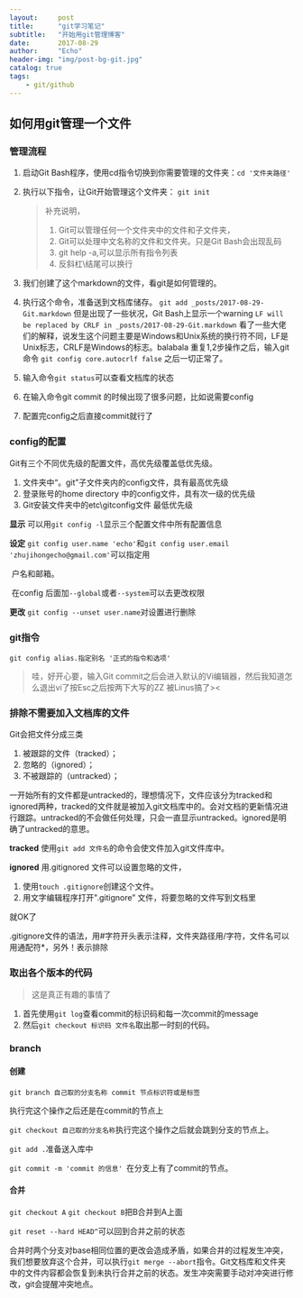 ```yaml
---
layout:     post
title:      "git学习笔记"
subtitle:   "开始用git管理博客"
date:       2017-08-29
author:     "Echo"
header-img: "img/post-bg-git.jpg"
catalog: true
tags:
    - git/github
---
```


##  如何用git管理一个文件

### 管理流程

1. 启动Git Bash程序，使用cd指令切换到你需要管理的文件夹：`cd '文件夹路径'`

2. 执行以下指令，让Git开始管理这个文件夹：
   `git init`

   > 补充说明，
   >
   > 1. Git可以管理任何一个文件夹中的文件和子文件夹，
   > 2. Git可以处理中文名称的文件和文件夹。只是Git Bash会出现乱码
   > 3. git help -a,可以显示所有指令列表
   > 4. 反斜杠\结尾可以换行

3. 我们创建了这个markdown的文件，看git是如何管理的。

4. 执行这个命令，准备送到文档库储存。
   `git add _posts/2017-08-29-Git.markdown`
   但是出现了一些状况，Git Bash上显示一个warning
   `LF will be replaced by CRLF in _posts/2017-08-29-Git.markdown`
   看了一些大佬们的解释，说发生这个问题主要是Windows和Unix系统的换行符不同，LF是Unix标志，CRLF是Windows的标志。balabala
   重复1,2步操作之后，输入git命令
   `git config core.autocrlf false`
   之后一切正常了。

5. 输入命令`git status`可以查看文档库的状态

6. 在输入命令git commit 的时候出现了很多问题，比如说需要config

7. 配置完config之后直接commit就行了

### config的配置

Git有三个不同优先级的配置文件，高优先级覆盖低优先级。

1. 文件夹中“。git”子文件夹内的config文件，具有最高优先级
2. 登录账号的home directory 中的config文件，具有次一级的优先级
3. Git安装文件夹中的etc\gitconfig文件 最低优先级

**显示**           可以用`git config -l`显示三个配置文件中所有配置信息

**设定**               `git config user.name 'echo'`和`git config user.email 'zhujihongecho@gmail.com'`可以指定用                              

​                      户名和邮箱。

​                    在config 后面加`--global`或者`--system`可以去更改权限

**更改** `git config --unset user.name`对设置进行删除

### git指令

`git config alias.指定别名 '正式的指令和选项'`

> 哇，好开心要，输入Git commit之后会进入默认的Vi编辑器，然后我知道怎么退出vi了按Esc之后按两下大写的ZZ    被Linus搞了><

### 排除不需要加入文档库的文件   

Git会把文件分成三类

1. 被跟踪的文件（tracked）；
2. 忽略的（ignored）；
3. 不被跟踪的（untracked）；

一开始所有的文件都是untracked的，理想情况下，文件应该分为tracked和ignored两种，tracked的文件就是被加入git文档库中的。会对文档的更新情况进行跟踪。untracked的不会做任何处理，只会一直显示untracked。ignored是明确了untracked的意思。

**tracked**   使用`git add 文件名`的命令会使文件加入git文件库中。

**ignored**   用.gitignored 文件可以设置忽略的文件，

1.  使用`touch .gitignore`创建这个文件。
2.  用文字编辑程序打开".gitignore” 文件，将要忽略的文件写到文档里

就OK了

.gitignore文件的语法，用#字符开头表示注释，文件夹路径用/字符，文件名可以用通配符*，另外！表示排除

###   取出各个版本的代码

> 这是真正有趣的事情了

1. 首先使用`git log`查看commit的标识码和每一次commit的message
2. 然后`git checkout 标识码 文件名`取出那一时刻的代码。


### branch

#### 创建

`git branch 自己取的分支名称 commit 节点标识符或是标签`

执行完这个操作之后还是在commit的节点上

`git checkout 自己取的分支名称`执行完这个操作之后就会跳到分支的节点上。

`git add .`准备送入库中

`git commit -m 'commit 的信息' `在分支上有了commit的节点。

#### 合并

`git checkout A` `git checkout B`把B合并到A上面

`git reset --hard HEAD^`可以回到合并之前的状态

合并时两个分支对base相同位置的更改会造成矛盾，如果合并的过程发生冲突，我们想要放弃这个合并，可以执行`git merge --abort`指令。Git文档库和文件夹中的文件内容都会恢复到未执行合并之前的状态。发生冲突需要手动对冲突进行修改，git会提醒冲突地点。